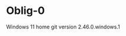 # Oblig-0
Windows 11 home
git version 2.46.0.windows.1

<!DOCTYPE html>
<html>
<head>
<meta charset="utf-8">
<meta name="viewport" content="width=device-width, initial-scale=1">
<title> Truls Reime </Oblig-0>
</head>
<body>
<h1>Min IS-114 portfolio</h1>
<p>I denne oppgaven har jeg øvd og lært meg git bash koder. Jeg har også lagd en github repository, som er blitt klonet, og jeg har tatt skjermbilder av hele prossesen underveis.)</p>
</body>
</html>


